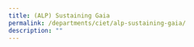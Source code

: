 ```yaml
---
title: (ALP) Sustaining Gaia
permalink: /departments/ciet/alp-sustaining-gaia/
description: ""
---
```


 